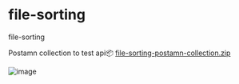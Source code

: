 # file-sorting
file-sorting

Postamn collection to test api📦 
[file-sorting-postamn-collection.zip](https://github.com/MarcinMikolaj/file-sorting/files/11926761/file-sorting-postamn-collection.zip)


![image](https://github.com/MarcinMikolaj/file-sorting/assets/67873349/a95f61c3-2913-4dce-b1e3-bc030fe9f8ab)
